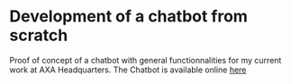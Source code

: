 # Development of a chatbot from scratch
Proof of concept of a chatbot with general functionnalities for my current work at AXA Headquarters. The Chatbot is available online <a href="https://jb-berry.github.io/">here</a>
